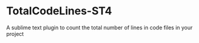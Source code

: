 # TotalCodeLines-ST4
A sublime text plugin to count the total number of lines in code files in your project

